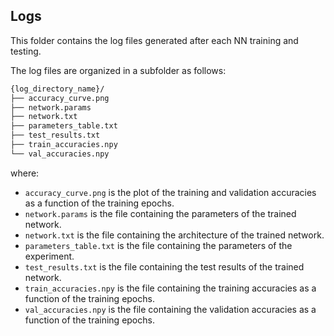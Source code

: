 ## Logs

This folder contains the log files generated after each NN training and testing.

The log files are organized in a subfolder as follows:

```bash
{log_directory_name}/
├── accuracy_curve.png
├── network.params
├── network.txt
├── parameters_table.txt
├── test_results.txt
├── train_accuracies.npy
└── val_accuracies.npy
```

where:
- `accuracy_curve.png` is the plot of the training and validation accuracies as a function of the training epochs.
- `network.params` is the file containing the parameters of the trained network.
- `network.txt` is the file containing the architecture of the trained network.
- `parameters_table.txt` is the file containing the parameters of the experiment.
- `test_results.txt` is the file containing the test results of the trained network.
- `train_accuracies.npy` is the file containing the training accuracies as a function of the training epochs.
- `val_accuracies.npy` is the file containing the validation accuracies as a function of the training epochs.